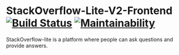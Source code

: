 # StackOverflow-Lite-V2-Frontend				[![Build Status](https://travis-ci.org/dnuwa/StackOverflow-Lite-V2-Frontend.svg?branch=develop)](https://travis-ci.org/dnuwa/StackOverflow-Lite-V2-Frontend)				[![Maintainability](https://api.codeclimate.com/v1/badges/9271b13c1c51415316c3/maintainability)](https://codeclimate.com/github/dnuwa/StackOverflow-Lite-V2-Frontend/maintainability)

StackOverflow-lite is a platform where people can ask questions and provide answers.